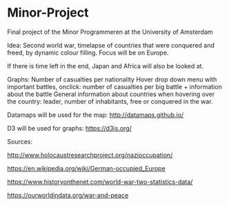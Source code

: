# Minor-Project
Final project of the Minor Programmeren at the University of Amsterdam

Idea:
Second world war, timelapse of countries that were conquered and freed, by dynamic colour filling.
Focus will be on Europe.


If there is time left in the end, Japan and Africa will also be looked at.

Graphs:
Number of casualties per nationality
Hover drop down menu with important battles, onclick: number of casualties per big battle + information about the battle
General information about countries when hovering over the country: leader, number of inhabitants, free or conquered in the war.

Datamaps will be used for the map: http://datamaps.github.io/

D3 will be used for graphs: https://d3js.org/

Sources:

http://www.holocaustresearchproject.org/nazioccupation/

https://en.wikipedia.org/wiki/German-occupied_Europe

https://www.historyonthenet.com/world-war-two-statistics-data/

https://ourworldindata.org/war-and-peace



